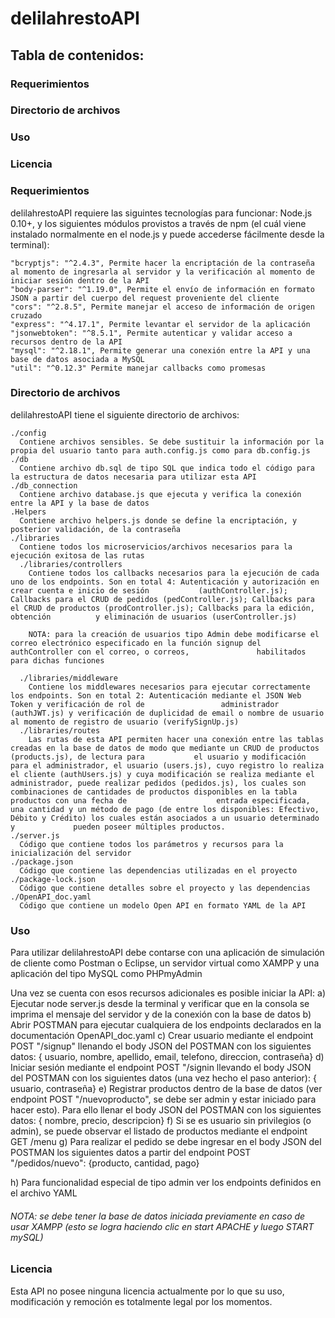 # delilahrestoAPI

## Tabla de contenidos:
### Requerimientos
### Directorio de archivos
### Uso
### Licencia

### Requerimientos
delilahrestoAPI requiere las siguintes tecnologías para funcionar: Node.js 0.10+, y los siguientes módulos provistos a través de npm (el cuál viene instalado normalmente en el node.js y puede accederse fácilmente desde la terminal): 
    
    "bcryptjs": "^2.4.3", Permite hacer la encriptación de la contraseña al momento de ingresarla al servidor y la verificación al momento de iniciar sesión dentro de la API
    "body-parser": "^1.19.0", Permite el envío de información en formato JSON a partir del cuerpo del request proveniente del cliente
    "cors": "^2.8.5", Permite manejar el acceso de información de origen cruzado
    "express": "^4.17.1", Permite levantar el servidor de la aplicación
    "jsonwebtoken": "^8.5.1", Permite autenticar y validar acceso a recursos dentro de la API
    "mysql": "^2.18.1", Permite generar una conexión entre la API y una base de datos asociada a MySQL
    "util": "^0.12.3" Permite manejar callbacks como promesas

### Directorio de archivos
delilahrestoAPI tiene el siguiente directorio de archivos:

    ./config
      Contiene archivos sensibles. Se debe sustituir la información por la propia del usuario tanto para auth.config.js como para db.config.js
    ./db
      Contiene archivo db.sql de tipo SQL que indica todo el código para la estructura de datos necesaria para utilizar esta API
    ./db_connection
      Contiene archivo database.js que ejecuta y verifica la conexión entre la API y la base de datos
    .Helpers
      Contiene archivo helpers.js donde se define la encriptación, y posterior validación, de la contraseña
    ./libraries
      Contiene todos los microservicios/archivos necesarios para la ejecución exitosa de las rutas
      ./libraries/controllers
        Contiene todos los callbacks necesarios para la ejecución de cada uno de los endpoints. Son en total 4: Autenticación y autorización en crear cuenta e inicio de sesión           (authController.js); Callbacks para el CRUD de pedidos (pedController.js); Callbacks para el CRUD de productos (prodController.js); Callbacks para la edición, obtención          y eliminación de usuarios (userController.js)
        
        NOTA: para la creación de usuarios tipo Admin debe modificarse el correo electrónico especificado en la función signup del authController con el correo, o correos,               habilitados para dichas funciones
        
      ./libraries/middleware
        Contiene los middlewares necesarios para ejecutar correctamente los endpoints. Son en total 2: Autenticación mediante el JSON Web Token y verificación de rol de                 administrador (authJWT.js) y verificación de duplicidad de email o nombre de usuario al momento de registro de usuario (verifySignUp.js)
      ./libraries/routes
        Las rutas de esta API permiten hacer una conexión entre las tablas creadas en la base de datos de modo que mediante un CRUD de productos (products.js), de lectura para           el usuario y modificación para el administrador, el usuario (users.js), cuyo registro lo realiza el cliente (authUsers.js) y cuya modificación se realiza mediante el             administrador, puede realizar pedidos (pedidos.js), los cuales son combinaciones de cantidades de productos disponibles en la tabla productos con una fecha de                    entrada especificada, una cantidad y un método de pago (de entre los disponibles: Efectivo, Débito y Crédito) los cuales están asociados a un usuario determinado y             pueden poseer múltiples productos.
    ./server.js
      Código que contiene todos los parámetros y recursos para la inicialización del servidor
    ./package.json
      Código que contiene las dependencias utilizadas en el proyecto
    ./package-lock.json
      Código que contiene detalles sobre el proyecto y las dependencias
    ./OpenAPI_doc.yaml
      Código que contiene un modelo Open API en formato YAML de la API

### Uso
Para utilizar delilahrestoAPI debe contarse con una aplicación de simulación de cliente como Postman o Eclipse, un servidor virtual como XAMPP y una aplicación del tipo MySQL como PHPmyAdmin

Una vez se cuenta con esos recursos adicionales es posible iniciar la API:
  a) Ejecutar node server.js desde la terminal y verificar que en la consola se imprima el mensaje del servidor y de la conexión con la base de datos
  b) Abrir POSTMAN para ejecutar cualquiera de los endpoints declarados en la documentación OpenAPI_doc.yaml
  c) Crear usuario mediante el endpoint POST "/signup" llenando el body JSON del POSTMAN con los siguientes datos:
       { usuario,
        nombre,
        apellido,
        email,
        telefono,
        direccion,
        contraseña}
  d) Iniciar sesión mediante el endpoint POST "/signin llevando el body JSON del POSTMAN con los siguientes datos (una vez hecho el paso anterior):
      { usuario,
        contraseña}
  e) Registrar productos dentro de la base de datos (ver endpoint POST "/nuevoproducto", se debe ser admin y estar iniciado para hacer esto). Para ello llenar el body JSON del POSTMAN con los siguientes datos:
       { nombre,
        precio,
        descripcion}
  f) Si se es usuario sin privilegios (o admin), se puede observar el listado de productos mediante el endpoint GET /menu
  g) Para realizar el pedido se debe ingresar en el body JSON del POSTMAN los siguientes datos a partir del endpoint POST "/pedidos/nuevo":
      {producto, 
      cantidad, 
      pago}
  
  h) Para funcionalidad especial de tipo admin ver los endpoints definidos en el archivo YAML
  
  ###### NOTA: se debe tener la base de datos iniciada previamente en caso de usar XAMPP (esto se logra haciendo clic en start APACHE y luego START mySQL)
  
### Licencia
Esta API no posee ninguna licencia actualmente por lo que su uso, modificación y remoción es totalmente legal por los momentos.
